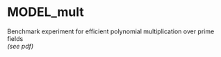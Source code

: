 # MODEL_mult
Benchmark experiment for efficient polynomial multiplication over prime fields  
*(see pdf)*
